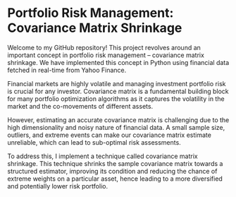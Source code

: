 # Portfolio Risk Management: Covariance Matrix Shrinkage
Welcome to my GitHub repository! This project revolves around an important concept in portfolio risk management – covariance matrix shrinkage. We have implemented this concept in Python using financial data fetched in real-time from Yahoo Finance.

Financial markets are highly volatile and managing investment portfolio risk is crucial for any investor. Covariance matrix is a fundamental building block for many portfolio optimization algorithms as it captures the volatility in the market and the co-movements of different assets.

However, estimating an accurate covariance matrix is challenging due to the high dimensionality and noisy nature of financial data. A small sample size, outliers, and extreme events can make our covariance matrix estimate unreliable, which can lead to sub-optimal risk assessments.

To address this, I implement a technique called covariance matrix shrinkage. This technique shrinks the sample covariance matrix towards a structured estimator, improving its condition and reducing the chance of extreme weights on a particular asset, hence leading to a more diversified and potentially lower risk portfolio.
